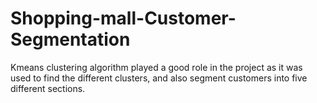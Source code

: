 # Shopping-mall-Customer-Segmentation
Kmeans clustering algorithm played a good role in the project as it was used to find the different clusters, and also segment customers into five different sections. 
